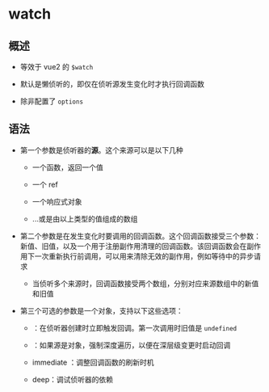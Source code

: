 # watch

## 概述

+ 等效于 vue2 的 `$watch`

+ 默认是懒侦听的，即仅在侦听源发生变化时才执行回调函数

+ 除非配置了 `options`

## 语法

+ 第一个参数是侦听器的**源**。这个来源可以是以下几种

  + 一个函数，返回一个值

  + 一个 ref

  + 一个响应式对象

  + ...或是由以上类型的值组成的数组

+ 第二个参数是在发生变化时要调用的回调函数。这个回调函数接受三个参数：新值、旧值，以及一个用于注册副作用清理的回调函数。该回调函数会在副作用下一次重新执行前调用，可以用来清除无效的副作用，例如等待中的异步请求

  + 当侦听多个来源时，回调函数接受两个数组，分别对应来源数组中的新值和旧值

+ 第三个可选的参数是一个对象，支持以下这些选项：

  + ：在侦听器创建时立即触发回调。第一次调用时旧值是 `undefined`

  + ：如果源是对象，强制深度遍历，以便在深层级变更时启动回调

  + immediate ：调整回调函数的刷新时机

  + deep：调试侦听器的依赖
